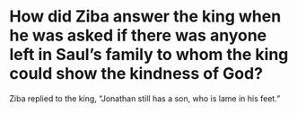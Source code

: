 # How did Ziba answer the king when he was asked if there was anyone left in Saul’s family to whom the king could show the kindness of God?

Ziba replied to the king, “Jonathan still has a son, who is lame in his feet.”
